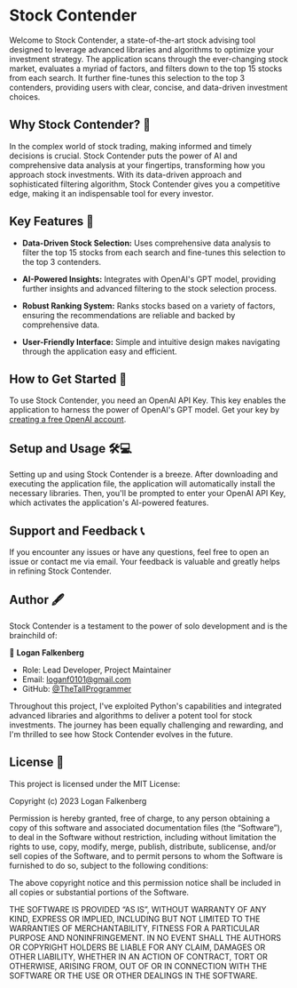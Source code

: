 # Stock Contender 

Welcome to Stock Contender, a state-of-the-art stock advising tool designed to leverage advanced libraries and algorithms to optimize your investment strategy. The application scans through the ever-changing stock market, evaluates a myriad of factors, and filters down to the top 15 stocks from each search. It further fine-tunes this selection to the top 3 contenders, providing users with clear, concise, and data-driven investment choices. 

## Why Stock Contender? 🎯

In the complex world of stock trading, making informed and timely decisions is crucial. Stock Contender puts the power of AI and comprehensive data analysis at your fingertips, transforming how you approach stock investments. With its data-driven approach and sophisticated filtering algorithm, Stock Contender gives you a competitive edge, making it an indispensable tool for every investor.

## Key Features 🎉

- **Data-Driven Stock Selection:** Uses comprehensive data analysis to filter the top 15 stocks from each search and fine-tunes this selection to the top 3 contenders.

- **AI-Powered Insights:** Integrates with OpenAI's GPT model, providing further insights and advanced filtering to the stock selection process.

- **Robust Ranking System:** Ranks stocks based on a variety of factors, ensuring the recommendations are reliable and backed by comprehensive data.

- **User-Friendly Interface:** Simple and intuitive design makes navigating through the application easy and efficient.

## How to Get Started 🚀

To use Stock Contender, you need an OpenAI API Key. This key enables the application to harness the power of OpenAI's GPT model. Get your key by [creating a free OpenAI account](https://platform.openai.com/account/api-keys).

## Setup and Usage 🛠️💻

Setting up and using Stock Contender is a breeze. After downloading and executing the application file, the application will automatically install the necessary libraries. Then, you'll be prompted to enter your OpenAI API Key, which activates the application's AI-powered features.

## Support and Feedback 📞

If you encounter any issues or have any questions, feel free to open an issue or contact me via email. Your feedback is valuable and greatly helps in refining Stock Contender.

## Author 🖋️

Stock Contender is a testament to the power of solo development and is the brainchild of:

👤 **Logan Falkenberg**

- Role: Lead Developer, Project Maintainer
- Email: [loganf0101@gmail.com](mailto:loganf0101@gmail.com)
- GitHub: [@TheTallProgrammer](https://github.com/TheTallProgrammer)

Throughout this project, I've exploited Python's capabilities and integrated advanced libraries and algorithms to deliver a potent tool for stock investments. The journey has been equally challenging and rewarding, and I'm thrilled to see how Stock Contender evolves in the future.

## License 📄

This project is licensed under the MIT License:

Copyright (c) 2023 Logan Falkenberg

Permission is hereby granted, free of charge, to any person obtaining a copy of this software and associated documentation files (the “Software”), to deal in the Software without restriction, including without limitation the rights to use, copy, modify, merge, publish, distribute, sublicense, and/or sell copies of the Software, and to permit persons to whom the Software is furnished to do so, subject to the following conditions:

The above copyright notice and this permission notice shall be included in all copies or substantial portions of the Software.

THE SOFTWARE IS PROVIDED “AS IS”, WITHOUT WARRANTY OF ANY KIND, EXPRESS OR IMPLIED, INCLUDING BUT NOT LIMITED TO THE WARRANTIES OF MERCHANTABILITY, FITNESS FOR A PARTICULAR PURPOSE AND NONINFRINGEMENT. IN NO EVENT SHALL THE AUTHORS OR COPYRIGHT HOLDERS BE LIABLE FOR ANY CLAIM, DAMAGES OR OTHER LIABILITY, WHETHER IN AN ACTION OF CONTRACT, TORT OR OTHERWISE, ARISING FROM, OUT OF OR IN CONNECTION WITH THE SOFTWARE OR THE USE OR OTHER DEALINGS IN THE SOFTWARE.
